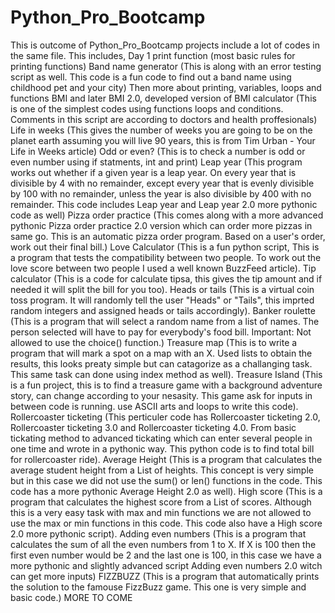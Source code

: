 # Python_Pro_Bootcamp
This is outcome of Python_Pro_Bootcamp projects include a lot of codes in the same file. This includes,
Day 1 print function (most basic rules for printing functions)
Band name generator (This is along with an error testing script as well. This code is a fun code to find out a band name using childhood pet and your city)
Then more about printing, variables, loops and functions
BMI and later BMI 2.0, developed version of BMI calculator (This is one of the simplest codes using functions loops and conditions. Comments in this script are according to doctors and health proffesionals)
Life in weeks (This gives the number of weeks you are going to be on the planet earth assuming you will live 90 years, this is from Tim Urban - Your Life in Weeks article)
Odd or even? (This is to check a number is odd or even number using if statments, int and print)
Leap year (This program works out whether if a given year is a leap year. On every year that is divisible by 4 with no remainder, except every year that is evenly divisible by 100 with no remainder, unless the year is also divisible by 400 with no remainder. This code includes Leap year and Leap year 2.0 more pythonic code as well)
Pizza order practice (This comes along with a more advanced pythonic Pizza order practice 2.0 version which can order more pizzas in same go. This is an automatic pizza order program. Based on a user's order, work out their final bill.)
Love Calculator (This is a fun python script, This is a program that tests the compatibility between two people. To work out the love score between two people I used a well known BuzzFeed article).
Tip calculator (This is a code for calculate tipsa, this gives the tip amount and if needed it will split the bill for you too).
Heads or tails (This is a virtual coin toss program. It will randomly tell the user "Heads" or "Tails", this imprted random integers and assigned heads or tails accordingly).
Banker roulette (This is a program that will select a random name from a list of names. The person selected will have to pay for everybody's food bill. Important: Not allowed to use the choice() function.)
Treasure map (This is to write a program that will mark a spot on a map with an X. Used lists to obtain the results, this looks preaty simple but can catagorize as a challanging task. This same task can done using index method as well).
Treasure Island (This is a fun project, this is to find a treasure game with a background adventure story, can change according to your nesasity. This game ask for inputs in between code is running. use ASCII arts and loops to write this code).
Rollercoaster ticketing (This perticuler code has Rollercoaster ticketing 2.0, Rollercoaster ticketing 3.0 and Rollercoaster ticketing 4.0. From basic tickating method to advanced tickating which can enter several people in one time and wrote in a pythonic way. This python code is to find total bill for rollercoaster ride).
Average Height (This is a program that calculates the average student height from a List of heights. This concept is very simple but in this case we did not use the sum() or len() functions in the code. This code has a more pythonic Average Height 2.0 as well).
High score (This is a program that calculates the highest score from a List of scores. Although this is a very easy task with max and min functions we are not allowed to use the max or min functions in this code. This code also have a High score 2.0 more pythonic script).
Adding even numbers (This is a program that calculates the sum of all the even numbers from 1 to X. If X is 100 then the first even number would be 2 and the last one is 100, in this case we have a more pythonic and slightly advanced script Adding even numbers 2.0 witch can get more inputs)
FIZZBUZZ (This is a program that automatically prints the solution to the famouse FizzBuzz game. This one is very simple and basic code.)
MORE TO COME
